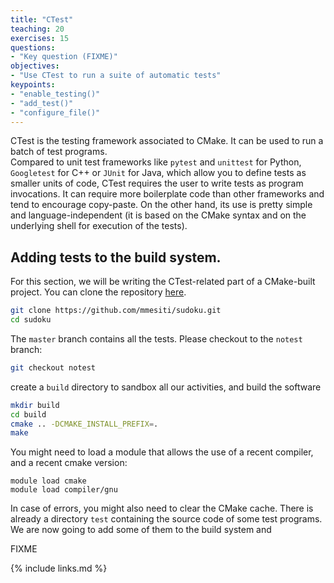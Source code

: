 ```yaml
---
title: "CTest"
teaching: 20
exercises: 15
questions:
- "Key question (FIXME)"
objectives:
- "Use CTest to run a suite of automatic tests"
keypoints:
- "enable_testing()"
- "add_test()"
- "configure_file()"
---
```


CTest is the testing framework associated to CMake. It can be used to run a
batch of test programs.  
Compared to unit test frameworks like `pytest` and `unittest` for Python,
`Googletest` for C++ or `JUnit` for Java, which allow you to define tests
as smaller units of code, CTest requires the user to write tests as
program invocations. It can require more boilerplate code than other 
frameworks and tend to encourage copy-paste. On the other hand, its use is
pretty simple and language-independent (it is based on the CMake syntax
and on the underlying shell for execution of the tests).

## Adding tests to the build system.

For this section, we will be writing the CTest-related part of a 
CMake-built project. You can clone the repository [here](https://github.com/mmesiti/sudoku). 

```bash
git clone https://github.com/mmesiti/sudoku.git
cd sudoku
```
The `master` branch contains all the tests.
Please checkout to the `notest` branch:
```bash
git checkout notest
```
create a `build` directory to sandbox all our activities, and build the 
software
```bash
mkdir build
cd build
cmake .. -DCMAKE_INSTALL_PREFIX=.
make 
```
You might need to load a module that allows the use of a recent compiler, 
and a recent cmake version:
```
module load cmake
module load compiler/gnu
```
In case of errors, you might also need to clear the CMake cache. There is
already a directory `test` containing the source code of some test 
programs. We are now going to add some of them to the build system and 

FIXME








{% include links.md %}

